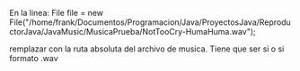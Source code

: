 En la linea: 
File file = new File("/home/frank/Documentos/Programacion/Java/ProyectosJava/ReproductorJava/JavaMusic/MusicaPrueba/NotTooCry-HumaHuma.wav");

remplazar con la ruta absoluta del archivo de musica. Tiene que ser si o si formato
.wav 

